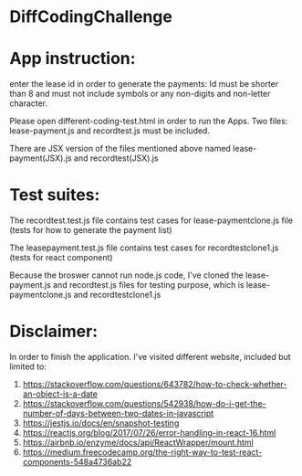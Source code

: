 # DiffCodingChallenge

# App instruction:
enter the lease id in order to generate the payments: Id must be shorter than 8 and must not include symbols or any non-digits and non-letter character.

Please open different-coding-test.html in order to run the Apps. Two files: lease-payment.js and recordtest.js must be included.

There are JSX version of the files mentioned above named lease-payment(JSX).js and recordtest(JSX).js

# Test suites:
The recordtest.test.js file contains test cases for lease-paymentclone.js file (tests for how to generate the payment list)

The leasepayment.test.js file contains test cases for recordtestclone1.js (tests for react component)

Because the broswer cannot run node.js code, I've cloned the lease-payment.js and recordtest.js files for testing purpose, which is lease-paymentclone.js and recordtestclone1.js
# Disclaimer:
In order to finish the application. I've visited different website, included but limited to:
1. https://stackoverflow.com/questions/643782/how-to-check-whether-an-object-is-a-date
2. https://stackoverflow.com/questions/542938/how-do-i-get-the-number-of-days-between-two-dates-in-javascript
3. https://jestjs.io/docs/en/snapshot-testing
4. https://reactjs.org/blog/2017/07/26/error-handling-in-react-16.html
5. https://airbnb.io/enzyme/docs/api/ReactWrapper/mount.html
6. https://medium.freecodecamp.org/the-right-way-to-test-react-components-548a4736ab22
